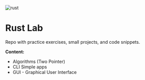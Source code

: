 ![rust](https://github.com/user-attachments/assets/e8d27cb7-157c-4922-9b92-be8777abd578)

# Rust Lab

Repo with practice exercises, small projects, and code snippets.

**Content:**

- Algorithms (Two Pointer)
- CLI Simple apps
- GUI - Graphical User Interface
